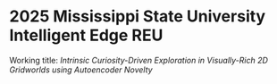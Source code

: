 # 2025 Mississippi State University Intelligent Edge REU
Working title: *Intrinsic Curiosity-Driven Exploration in Visually-Rich 2D Gridworlds using Autoencoder Novelty*
